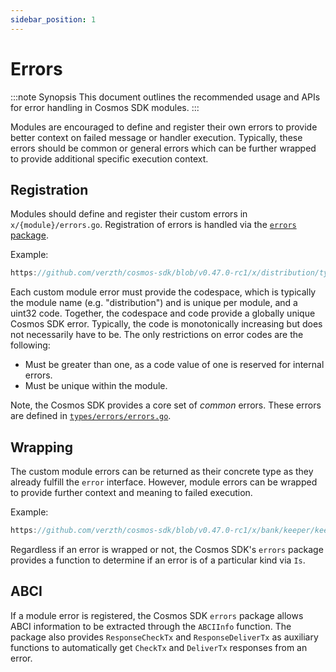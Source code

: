 ```yaml
---
sidebar_position: 1
---
```


# Errors

:::note Synopsis
This document outlines the recommended usage and APIs for error handling in Cosmos SDK modules.
:::

Modules are encouraged to define and register their own errors to provide better
context on failed message or handler execution. Typically, these errors should be
common or general errors which can be further wrapped to provide additional specific
execution context.

## Registration

Modules should define and register their custom errors in `x/{module}/errors.go`.
Registration of errors is handled via the [`errors` package](https://github.com/verzth/cosmos-sdk/blob/main/errors/errors.go).

Example:

```go reference
https://github.com/verzth/cosmos-sdk/blob/v0.47.0-rc1/x/distribution/types/errors.go#L1-L21
```

Each custom module error must provide the codespace, which is typically the module name
(e.g. "distribution") and is unique per module, and a uint32 code. Together, the codespace and code
provide a globally unique Cosmos SDK error. Typically, the code is monotonically increasing but does not
necessarily have to be. The only restrictions on error codes are the following:

* Must be greater than one, as a code value of one is reserved for internal errors.
* Must be unique within the module.

Note, the Cosmos SDK provides a core set of *common* errors. These errors are defined in [`types/errors/errors.go`](https://github.com/verzth/cosmos-sdk/blob/main/types/errors/errors.go).

## Wrapping

The custom module errors can be returned as their concrete type as they already fulfill the `error`
interface. However, module errors can be wrapped to provide further context and meaning to failed
execution.

Example:

```go reference
https://github.com/verzth/cosmos-sdk/blob/v0.47.0-rc1/x/bank/keeper/keeper.go#L141-L182
```

Regardless if an error is wrapped or not, the Cosmos SDK's `errors` package provides a function to determine if
an error is of a particular kind via `Is`.

## ABCI

If a module error is registered, the Cosmos SDK `errors` package allows ABCI information to be extracted
through the `ABCIInfo` function. The package also provides `ResponseCheckTx` and `ResponseDeliverTx` as
auxiliary functions to automatically get `CheckTx` and `DeliverTx` responses from an error.
